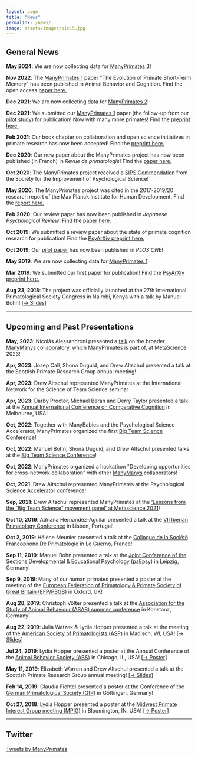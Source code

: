 ```yaml
---
layout: page
title: "News"
permalink: /news/
image: assets/images/pic15.jpg
---
```


## General News

**May 2024**: We are now collecting data for [ManyPrimates 3](/mp3)!

**Nov 2022**: The [ManyPrimates 1](/mp1) paper "The Evolution of Primate Short-Term Memory" has been published in Animal Behavior and Cognition. Find the open access [paper here.](https://www.animalbehaviorandcognition.org/article.php?id=1334)

**Dec 2021**: We are now collecting data for [ManyPrimates 2](/mp2)!

**Dec 2021**: We submitted our [ManyPrimates 1](/mp1) paper (the follow-up from our [pilot study](/pilot)) for publication! Now with many more primates! Find the [preprint here.](https://psyarxiv.com/5etnf)

**Feb 2021**: Our book chapter on collaboration and open science initiatives in primate research has now been accepted! Find the [preprint here.](https://osf.io/7c93a/)

**Dec 2020**: Our new paper about the ManyPrimates project has now been published (in French) in *Revue de primatologie*! Find the [paper here.](/assets/pdfs/ManyPrimates_RdP_2020.pdf)

**Oct 2020**: The ManyPrimates project received a [SIPS Commendation](https://improvingpsych.org/mission/awards/) from the Society for the Improvement of Psychological Science!

**May 2020**: The ManyPrimates project was cited in the 2017-2019/20 research report of the Max Planck Institute for Human Development. Find the [report here.](/assets/pdfs/mpib_berlin_research_report_2017_2019-20.pdf)

**Feb 2020**: Our review paper has now been published in *Japanese Psychological Review*! Find the [paper here.](/assets/pdfs/ManyPrimates_JPR_2019.pdf)

**Oct 2019**: We submitted a review paper about the state of primate cognition research for publication! Find the [PsyArXiv preprint here.](https://psyarxiv.com/8w7zd)

**Oct 2019**: Our [pilot paper](https://journals.plos.org/plosone/article?id=10.1371/journal.pone.0223675) has now been published in *PLOS ONE*!

**May 2019**: We are now collecting data for [ManyPrimates 1](/mp1)!

**Mar 2019**: We submitted our first paper for publication! Find the [PsyArXiv preprint here.](https://psyarxiv.com/3xu7q/)

**Aug 23, 2018**: The project was officially launched at the 27th International Primatological Society Congress in Nairobi, Kenya with a talk by Manuel Bohn! [[&rarr;&nbsp;Slides]](/assets/conferences/IPS2018_Bohn.pdf)

***

## Upcoming and Past Presentations

**May, 2023**: Nicolás Alessandroni presented a [talk](https://youtu.be/Yyq45VIaMzo) on the broader [ManyManys collaboratory](https://manymanys.github.io/), which ManyPrimates is part of, at MetaScience 2023!

**Apr, 2023**: Josep Call, Shona Duguid, and Drew Altschul presented a talk at the Scottish Primate Research Group annual meeting!

**Apr, 2023**: Drew Altschul represented ManyPrimates at the International Network for the Science of Team Science seminar

**Apr, 2023**: Darby Proctor, Michael Beran and Derry Taylor presented a talk at the [Annual International Conference on Comparative Cognition](https://drive.google.com/file/d/1JVpEJRXHCePEdTkAonTPM_buu2kIFUKx/view) in Melbourne, USA!

**Oct, 2022**: Together with ManyBabies and the Psychological Science Accelerator, ManyPrimates organized the first [Big Team Science Conference](https://bigteamscienceconference.github.io)!

**Oct, 2022**: Manuel Bohn, Shona Duguid, and Drew Altschul presented talks at the [Big Team Science Conference](https://docs.google.com/document/d/17m6t7or53uvFErIW_WHvegwlwV2Cq_rvG5ny-4cBkpM/edit)!

**Oct, 2022**: ManyPrimates organized a hackathon "Developing opportunities for cross-network collaboration" with other [ManyManys](https://manymanys.github.io/) collaborators! 
 
**Oct, 2021**: Drew Altschul represented ManyPrimates at the Psychological Science Accelerator conference!

**Sep, 2021**: Drew Altschul represented ManyPrimates at the [‘Lessons from the “Big Team Science” movement panel’ at Metascience 2021](https://metascience2021.org/events/lessons-from-the-big-team-science-movement/)!

**Oct 10, 2019**: Adriana Hernandez-Aguilar presented a talk at the [VII Iberian Primatology Conference](https://karger.com/fpr/article/91/5/512/144011/Abstracts-of-the-7th-Iberian-Congress-of) in Lisbon, Portugal!

**Oct 2, 2019**: Hélène Meunier presented a talk at the [Colloque de la Société Francophone De Primatologie](http://sfdp-primatologie.fr/index.php?page=colloque) in Le Guerno, France!

**Sep 11, 2019**: Manuel Bohn presented a talk at the [Joint Conference of the Sections Developmental & Educational Psychology (paEpsy)](http://paepsy-meeting.de/) in Leipzig, Germany!

**Sep 9, 2019**: Many of our human primates presented a poster at the meeting of the [European Federation of Primatology & Primate Society of Great Britain (EFP/PSGB)](https://www.efp-psgb2019.com/) in Oxford, UK!

**Aug 28, 2019**: Christoph Völter presented a talk at the [Association for the Study of Animal Behaviour (ASAB) summer conference](https://www.uni-konstanz.de/asab-summer-2019/) in Konstanz, Germany!

**Aug 22, 2019**: Julia Watzek & Lydia Hopper presented a talk at the meeting of the [American Society of Primatologists (ASP)](https://asp.org/meetings/conference.cfm) in Madison, WI, USA! [[&rarr; Slides]](/assets/conferences/ASP2019_Watzek_Hopper.pdf)

**Jul 24, 2019**: Lydia Hopper presented a poster at the Annual Conference of the [Animal Behavior Society (ABS)](http://www.animalbehaviorsociety.org/2019/) in Chicago, IL, USA! [[&rarr; Poster]](/assets/conferences/ABS2019_Hopper.pdf)

**May 11, 2019**: Elizabeth Warren and Drew Altschul presented a talk at the Scottish Primate Research Group annual meeting! [[&rarr;&nbsp;Slides]](/assets/conferences/SPRG2019_Warren_Altschul.pdf)

**Feb 14, 2019**: Claudia Fichtel presented a poster at the Conference of the [German Primatological Society (GfP)](https://www.gf-primatologie.de/english/meetings) in Göttingen, Germany! 

**Oct 27, 2018**: Lydia Hopper presented a poster at the [Midwest Primate Interest Group meeting (MPIG)](https://midwestprimates.org) in Bloomington, IN, USA! [[&rarr; Poster]](/assets/conferences/MPIG2018_Hopper.pdf)

***

## Twitter

<a class="twitter-timeline" data-width="400" data-height="600" data-theme="light" data-link-color="#1AA82B" href="https://twitter.com/ManyPrimates?ref_src=twsrc%5Etfw">Tweets by ManyPrimates</a> <script async src="https://platform.twitter.com/widgets.js" charset="utf-8"></script>



